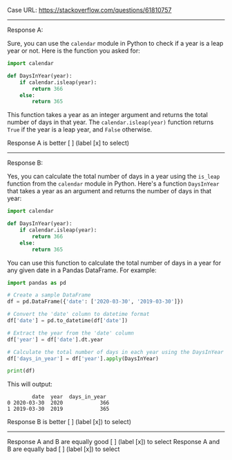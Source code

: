 Case URL: https://stackoverflow.com/questions/61810757

------
Response A:

Sure, you can use the `calendar` module in Python to check if a year is a leap year or not. Here is the function you asked for:

```python
import calendar

def DaysInYear(year):
    if calendar.isleap(year):
        return 366
    else:
        return 365
```

This function takes a year as an integer argument and returns the total number of days in that year. The `calendar.isleap(year)` function returns `True` if the year is a leap year, and `False` otherwise.

Response A is better [ ] (label [x] to select)

-------
Response B:



Yes, you can calculate the total number of days in a year using the `is_leap` function from the `calendar` module in Python. Here's a function `DaysInYear` that takes a year as an argument and returns the number of days in that year:

```python
import calendar

def DaysInYear(year):
    if calendar.isleap(year):
        return 366
    else:
        return 365
```

You can use this function to calculate the total number of days in a year for any given date in a Pandas DataFrame. For example:

```python
import pandas as pd

# Create a sample DataFrame
df = pd.DataFrame({'date': ['2020-03-30', '2019-03-30']})

# Convert the 'date' column to datetime format
df['date'] = pd.to_datetime(df['date'])

# Extract the year from the 'date' column
df['year'] = df['date'].dt.year

# Calculate the total number of days in each year using the DaysInYear function
df['days_in_year'] = df['year'].apply(DaysInYear)

print(df)
```

This will output:

```
        date  year  days_in_year
0 2020-03-30  2020            366
1 2019-03-30  2019            365
```

Response B is better [ ] (label [x]) to select)

-------

Response A and B are equally good [ ] (label [x]) to select
Response A and B are equally bad [ ] (label [x]) to select
